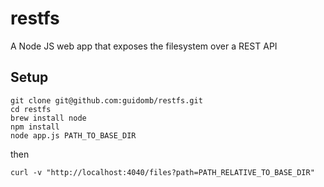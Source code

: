 restfs
======

A Node JS web app that exposes the filesystem over a REST API

## Setup

```
git clone git@github.com:guidomb/restfs.git
cd restfs
brew install node
npm install
node app.js PATH_TO_BASE_DIR
```

then

```
curl -v "http://localhost:4040/files?path=PATH_RELATIVE_TO_BASE_DIR"
```
